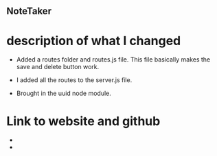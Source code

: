## NoteTaker

# description of what I changed

- Added a routes folder and routes.js file. This file basically makes the save and delete button work.

- I added all the routes to the server.js file.

- Brought in the uuid node module.

# Link to website and github

-

-
